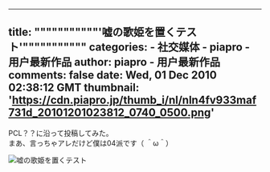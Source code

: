 
---
title: """""""""""'嘘の歌姫を置くテスト'"""""""""""
categories: 
    - 社交媒体
    - piapro - 用户最新作品
author: piapro - 用户最新作品
comments: false
date: Wed, 01 Dec 2010 02:38:12 GMT
thumbnail: 'https://cdn.piapro.jp/thumb_i/nl/nln4fv933maf731d_20101201023812_0740_0500.png'
---

<div>   
<p class="cd_dtl_cap">PCL？？に沿って投稿してみた。<br>
まあ、言っちゃアレだけど僕は04派です（ ＾ω＾）</p><div class="illust-whole">
<img src="https://cdn.piapro.jp/thumb_i/nl/nln4fv933maf731d_20101201023812_0740_0500.png" alt="嘘の歌姫を置くテスト" referrerpolicy="no-referrer">
</div>  
</div>
            
